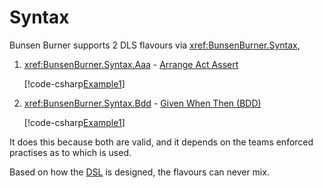# Syntax

Bunsen Burner supports 2 DLS flavours via <xref:BunsenBurner.Syntax>,

1. <xref:BunsenBurner.Syntax.Aaa> - [Arrange Act Assert](xref:BunsenBurner.AaaSyntax)

   [!code-csharp[Example1](../../BunsenBurner.Tests/Examples/AaaExample.cs#Example1)]

2. <xref:BunsenBurner.Syntax.Bdd> - [Given When Then (BDD)](xref:BunsenBurner.BddSyntax)

   [!code-csharp[Example1](../../BunsenBurner.Tests/Examples/BddExample.cs#Example1)]

It does this because both are valid, and it depends on the teams
enforced practises as to which is used.

Based on how the [DSL](<xref:BunsenBurner.TestBuilder`1>) is designed, the
flavours can never mix.

